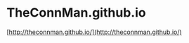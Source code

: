 TheConnMan.github.io
====================

[http://theconnman.github.io/](http://theconnman.github.io/)